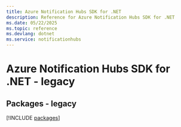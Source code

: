 ```yaml
---
title: Azure Notification Hubs SDK for .NET
description: Reference for Azure Notification Hubs SDK for .NET
ms.date: 05/22/2025
ms.topic: reference
ms.devlang: dotnet
ms.service: notificationhubs
---
```

# Azure Notification Hubs SDK for .NET - legacy
## Packages - legacy
[!INCLUDE [packages](notification-hubs-index.md)]